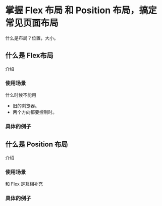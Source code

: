 # 掌握 Flex 布局 和 Position 布局，搞定常见页面布局
什么是布局？位置，大小。

## 什么是 Flex布局
介绍

### 使用场景
什么时候不能用 
* 旧的浏览器。
* 两个方向都要控制时。

### 具体的例子

## 什么是 Position 布局
介绍

### 使用场景
和 Flex 是互相补充

### 具体的例子


